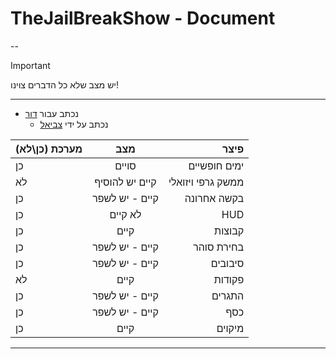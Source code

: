 # TheJailBreakShow - Document

--
> [!IMPORTANT]
> יש מצב שלא כל הדברים צוינו!

---

* נכתב עבור [דור](https://github.com/JorDindi)
    * נכתב על ידי [צביאל](https://github.com/zvielkoren)

| מערכת (כן\לא) |      מצב       |              פיצר |
|:--------------|:--------------:|------------------:|
| כן            |     סויים      |      ימים חופשיים |
| לא            | קיים יש להוסיף | ממשק גרפי ויזואלי |
| כן            | קיים - יש לשפר |       בקשה אחרונה |
| כן            |    לא קיים     |               HUD |
| כן            |      קיים      |            קבוצות |
| כן            | קיים - יש לשפר |        בחירת סוהר |
| כן            | קיים - יש לשפר |           סיבובים |
| לא            |      קיים      |            פקודות |
| כן            | קיים - יש לשפר |            התגרים |
| כן            | קיים - יש לשפר |               כסף |
| כן            |      קיים      |            מיקוים |

---
